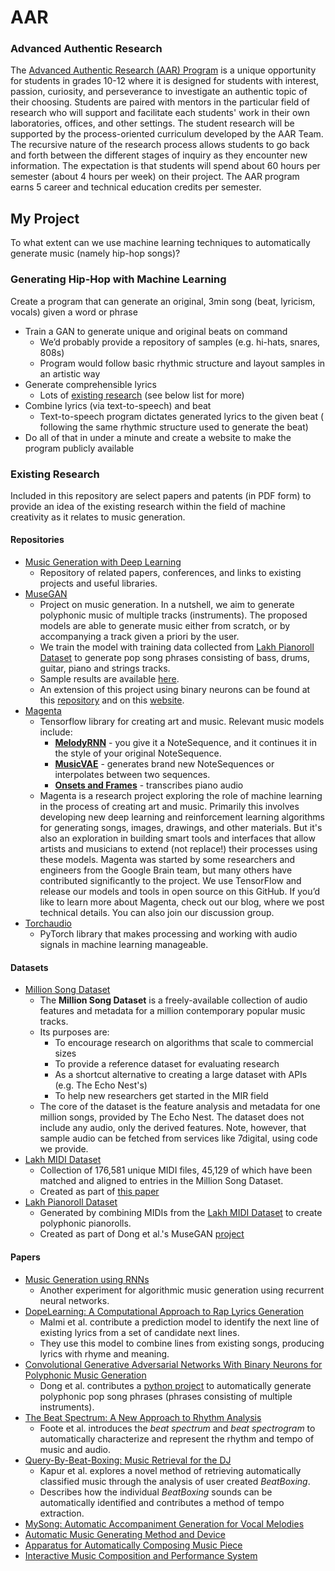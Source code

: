 # AAR

### Advanced Authentic Research

The [Advanced Authentic Research (AAR) Program](https://aar.pausd.org) is a
unique opportunity for students in grades 10-12 where it is designed for
students with interest, passion, curiosity, and perseverance to investigate an
authentic topic of their choosing. Students are paired with mentors in the
particular field of research who will support and facilitate each students' work
in their own laboratories, offices, and other settings. The student research
will be supported by the process-oriented curriculum developed by the AAR Team.
The recursive nature of the research process allows students to go back and
forth between the different stages of inquiry as they encounter new information.
The expectation is that students will spend about 60 hours per semester (about
4 hours per week) on their project. The AAR program earns 5 career and technical
education credits per semester.

## My Project

To what extent can we use machine learning techniques to automatically generate
music (namely hip-hop songs)?

### Generating Hip-Hop with Machine Learning

Create a program that can generate an original, 3min song (beat, lyricism,
vocals) given a word or phrase
- Train a GAN to generate unique and original beats on command
  - We’d probably provide a repository of samples (e.g. hi-hats, snares, 808s)
  - Program would follow basic rhythmic structure and layout samples in an
    artistic way
- Generate comprehensible lyrics
  - Lots of [existing research](https://arxiv.org/pdf/1611.00379.pdf) (see below
    list for more)
- Combine lyrics (via text-to-speech) and beat
  - Text-to-speech program dictates generated lyrics to the given beat (
    following the same rhythmic structure used to generate the beat)
- Do all of that in under a minute and create a website to make the program
  publicly available

### Existing Research

Included in this repository are select papers and patents (in PDF form) to
provide an idea of the existing research within the field of machine creativity
as it relates to music generation.

#### Repositories

- [Music Generation with Deep
  Learning](https://github.com/umbrellabeach/music-generation-with-DL)
  - Repository of related papers, conferences, and links to existing projects
    and useful libraries.
- [MuseGAN](https://github.com/salu133445/musegan)
  - Project on music generation. In a nutshell, we aim to generate polyphonic
    music of multiple tracks (instruments). The proposed models are able to
    generate music either from scratch, or by accompanying a track given a
    priori by the user.
  - We train the model with training data collected from
    [Lakh Pianoroll Dataset](https://salu133445.github.io/lakh-pianoroll-dataset/)
    to generate pop song phrases consisting of bass, drums, guitar, piano and
    strings tracks.
  - Sample results are available [here](https://salu133445.github.io/musegan/results).
  - An extension of this project using binary neurons can be found at this
    [repository](https://github.com/salu133445/bmusegan) and on this
    [website](https://salu133445.github.io/bmusegan/).
- [Magenta](https://github.com/tensorflow/magenta)
  - Tensorflow library for creating art and music. Relevant music models
    include:
    - [**MelodyRNN**](https://github.com/tensorflow/magenta/tree/master/magenta/models/melody_rnn) -
      you give it a NoteSequence, and it continues it in the style of your original NoteSequence.
    - [**MusicVAE**](https://github.com/tensorflow/magenta/tree/master/magenta/models/music_vae) -
      generates brand new NoteSequences or interpolates between two sequences.
    - [**Onsets and Frames**](https://github.com/tensorflow/magenta/tree/master/magenta/models/onsets_frames_transcription) -
      transcribes piano audio
  - Magenta is a research project exploring the role of machine learning in the
    process of creating art and music. Primarily this involves developing new
    deep learning and reinforcement learning algorithms for generating songs,
    images, drawings, and other materials. But it's also an exploration in
    building smart tools and interfaces that allow artists and musicians to
    extend (not replace!) their processes using these models. Magenta was
    started by some researchers and engineers from the Google Brain team, but
    many others have contributed significantly to the project. We use TensorFlow
    and release our models and tools in open source on this GitHub. If you’d
    like to learn more about Magenta, check out our blog, where we post
    technical details. You can also join our discussion group.
- [Torchaudio](https://github.com/pytorch/audio)
  - PyTorch library that makes processing and working with audio signals in
    machine learning manageable.

#### Datasets

- [Million Song Dataset](http://millionsongdataset.com/)
  - The **Million Song Dataset** is a freely-available collection of audio features
    and metadata for a million contemporary popular music tracks.
  - Its purposes are:
    - To encourage research on algorithms that scale to commercial sizes
    - To provide a reference dataset for evaluating research
    - As a shortcut alternative to creating a large dataset with APIs (e.g. The Echo Nest's)
    - To help new researchers get started in the MIR field
  - The core of the dataset is the feature analysis and metadata for one million
    songs, provided by The Echo Nest. The dataset does not include any audio,
    only the derived features. Note, however, that sample audio can be fetched
    from services like 7digital, using code we provide.
- [Lakh MIDI Dataset](https://colinraffel.com/projects/lmd/)
  - Collection of 176,581 unique MIDI files, 45,129 of which have been matched
    and aligned to entries in the Million Song Dataset.
  - Created as part of [this paper](https://academiccommons.columbia.edu/doi/10.7916/D8N58MHV)
- [Lakh Pianoroll Dataset](https://salu133445.github.io/lakh-pianoroll-dataset/)
  - Generated by combining MIDIs from the [Lakh MIDI Dataset](https://colinraffel.com/projects/lmd/)
    to create polyphonic pianorolls.
  - Created as part of Dong et al.'s MuseGAN [project](https://github.com/salu133445/musegan)

#### Papers

- [Music Generation using RNNs](https://github.com/unnati-xyz/music-generation)
  - Another experiment for algorithmic music generation using recurrent neural
    networks.
- [DopeLearning: A Computational Approach to Rap Lyrics
  Generation](https://www.kdd.org/kdd2016/papers/files/adf0399-malmiA.pdf)
  - Malmi et al. contribute a prediction model to identify the next line of
    existing lyrics from a set of candidate next lines.
  - They use this model to combine lines from existing songs, producing lyrics
    with rhyme and meaning.
- [Convolutional Generative Adversarial Networks With Binary Neurons for
  Polyphonic Music
  Generation](https://salu133445.github.io/bmusegan/pdf/bmusegan-ismir2018-paper.pdf)
    - Dong et al. contributes a [python project](https://github.com/salu133445/musegan)
      to automatically generate polyphonic pop song phrases (phrases consisting
      of multiple instruments).
- [The Beat Spectrum: A New Approach to Rhythm
  Analysis](http://rotorbrain.com/foote/papers/icme2001.pdf)
  - Foote et al. introduces the *beat spectrum* and *beat spectrogram* to
    automatically characterize and represent the rhythm and tempo of music and
    audio.
- [Query-By-Beat-Boxing: Music Retrieval for the
  DJ](http://rotorbrain.com/foote/papers/icme2001.pdf)
  - Kapur et al. explores a novel method of retrieving automatically classified
    music through the analysis of user created *BeatBoxing*.
  - Describes how the individual *BeatBoxing* sounds can be automatically
    identified and contributes a method of tempo extraction.
- [MySong: Automatic Accompaniment Generation for Vocal
  Melodies](https://www.microsoft.com/en-us/research/wp-content/uploads/2016/02/mysongchi2008.pdf)
- [Automatic Music Generating Method and
  Device](https://patentimages.storage.googleapis.com/d5/f7/de/e87de2c3729421/US6506969.pdf)
- [Apparatus for Automatically Composing Music
  Piece](https://patentimages.storage.googleapis.com/1e/7e/12/f97c11fdcb08b1/US4399731.pdf)
- [Interactive Music Composition and Performance
  System](https://patentimages.storage.googleapis.com/9b/03/70/5aacca6472b19c/US4526078.pdf)
